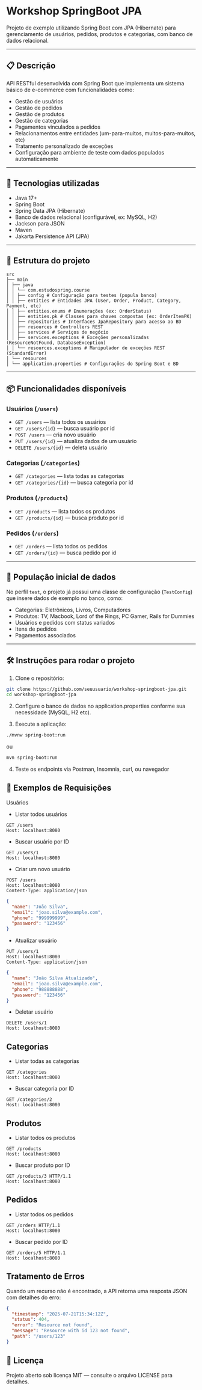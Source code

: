 # Workshop SpringBoot JPA

Projeto de exemplo utilizando Spring Boot com JPA (Hibernate) para gerenciamento de usuários, pedidos, produtos e categorias, com banco de dados relacional.

---

## 📋 Descrição

API RESTful desenvolvida com Spring Boot que implementa um sistema básico de e-commerce com funcionalidades como:

- Gestão de usuários  
- Gestão de pedidos  
- Gestão de produtos  
- Gestão de categorias  
- Pagamentos vinculados a pedidos  
- Relacionamentos entre entidades (um-para-muitos, muitos-para-muitos, etc)  
- Tratamento personalizado de exceções  
- Configuração para ambiente de teste com dados populados automaticamente  

---

## 🚀 Tecnologias utilizadas

- Java 17+  
- Spring Boot  
- Spring Data JPA (Hibernate)  
- Banco de dados relacional (configurável, ex: MySQL, H2)  
- Jackson para JSON  
- Maven  
- Jakarta Persistence API (JPA)  

---

## 📂 Estrutura do projeto
``` text
src
├── main
│ ├── java
│ │ └── com.estudospring.course
│ │ ├── config # Configuração para testes (popula banco)
│ │ ├── entities # Entidades JPA (User, Order, Product, Category, Payment, etc)
│ │ ├── entities.enums # Enumerações (ex: OrderStatus)
│ │ ├── entities.pk # Classes para chaves compostas (ex: OrderItemPK)
│ │ ├── repositories # Interfaces JpaRepository para acesso ao BD
│ │ ├── resources # Controllers REST
│ │ ├── services # Serviços de negócio
│ │ ├── services.exceptions # Exceções personalizadas (ResourceNotFound, DatabaseException)
│ │ └── resources.exceptions # Manipulador de exceções REST (StandardError)
│ └── resources
│ └── application.properties # Configurações do Spring Boot e BD
```

---

## 📦 Funcionalidades disponíveis

### Usuários (`/users`)

- `GET /users` — lista todos os usuários  
- `GET /users/{id}` — busca usuário por id  
- `POST /users` — cria novo usuário  
- `PUT /users/{id}` — atualiza dados de um usuário  
- `DELETE /users/{id}` — deleta usuário  

### Categorias (`/categories`)

- `GET /categories` — lista todas as categorias  
- `GET /categories/{id}` — busca categoria por id  

### Produtos (`/products`)

- `GET /products` — lista todos os produtos  
- `GET /products/{id}` — busca produto por id  

### Pedidos (`/orders`)

- `GET /orders` — lista todos os pedidos  
- `GET /orders/{id}` — busca pedido por id  

---

## 💾 População inicial de dados

No perfil `test`, o projeto já possui uma classe de configuração (`TestConfig`) que insere dados de exemplo no banco, como:

- Categorias: Eletrônicos, Livros, Computadores  
- Produtos: TV, Macbook, Lord of the Rings, PC Gamer, Rails for Dummies  
- Usuários e pedidos com status variados  
- Itens de pedidos  
- Pagamentos associados  

---

## 🛠️ Instruções para rodar o projeto

1. Clone o repositório:

```bash
git clone https://github.com/seuusuario/workshop-springboot-jpa.git
cd workshop-springboot-jpa
```

2. Configure o banco de dados no application.properties conforme sua necessidade (MySQL, H2 etc).

3. Execute a aplicação:

```bash
./mvnw spring-boot:run
```

ou

```bash
mvn spring-boot:run
```

4. Teste os endpoints via Postman, Insomnia, curl, ou navegador

## 🔧 Exemplos de Requisições
Usuários
- Listar todos usuários
```http
GET /users
Host: localhost:8080
```
- Buscar usuário por ID
```http
GET /users/1 
Host: localhost:8080
```
- Criar um novo usuário
```http
POST /users 
Host: localhost:8080
Content-Type: application/json
```
```json
{
  "name": "João Silva",
  "email": "joao.silva@example.com",
  "phone": "999999999",
  "password": "123456"
}
```
- Atualizar usuário
```http
PUT /users/1 
Host: localhost:8080
Content-Type: application/json
```
```json
{
  "name": "João Silva Atualizado",
  "email": "joao.silva@example.com",
  "phone": "988888888",
  "password": "123456"
}
```
- Deletar usuário
```http
DELETE /users/1 
Host: localhost:8080
```
## Categorias 

- Listar todas as categorias

```http
GET /categories 
Host: localhost:8080
```

- Buscar categoria por ID

```http
GET /categories/2 
Host: localhost:8080
```

## Produtos

- Listar todos os produtos
```http
GET /products 
Host: localhost:8080
```
- Buscar produto por ID

```http
GET /products/3 HTTP/1.1
Host: localhost:8080
```

## Pedidos

- Listar todos os pedidos
```http
GET /orders HTTP/1.1
Host: localhost:8080
```

- Buscar pedido por ID

```http
GET /orders/5 HTTP/1.1
Host: localhost:8080
```
## Tratamento de Erros

Quando um recurso não é encontrado, a API retorna uma resposta JSON com detalhes do erro:

```json
{
  "timestamp": "2025-07-21T15:34:12Z",
  "status": 404,
  "error": "Resource not found",
  "message": "Resource with id 123 not found",
  "path": "/users/123"
}
```

## 📄 Licença

Projeto aberto sob licença MIT — consulte o arquivo LICENSE para detalhes.



